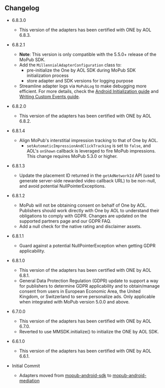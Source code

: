 ## Changelog
  * 6.8.3.0
    * This version of the adapters has been certified with ONE by AOL 6.8.3.
    
  * 6.8.2.1
    * **Note**: This version is only compatible with the 5.5.0+ release of the MoPub SDK.
    * Add the `MillennialAdapterConfiguration` class to: 
         * pre-initialize the One by AOL SDK during MoPub SDK initialization process
         * store adapter and SDK versions for logging purpose
    * Streamline adapter logs via `MoPubLog` to make debugging more efficient. For more details, check the [Android Initialization guide](https://developers.mopub.com/docs/android/initialization/) and [Writing Custom Events guide](https://developers.mopub.com/docs/android/custom-events/).

  * 6.8.2.0
    * This version of the adapters has been certified with ONE by AOL 6.8.2.

  * 6.8.1.4
    * Align MoPub's interstitial impression tracking to that of One by AOL. 
        * `setAutomaticImpressionAndClickTracking` is set to `false`, and AOL's `onShown` callback is leveraged to fire MoPub impressions. This change requires MoPub 5.3.0 or higher.

  * 6.8.1.3
    * Update the placement ID returned in the `getAdNetworkId` API (used to generate server-side rewarded video callback URL) to be non-null, and avoid potential NullPointerExceptions.


  * 6.8.1.2
    * MoPub will not be obtaining consent on behalf of One by AOL. Publishers should work directly with One by AOL to understand their obligations to comply with GDPR. Changes are updated on the supported partners page and our GDPR FAQ.
    * Add a null check for the native rating and disclaimer assets.

  * 6.8.1.1
    * Guard against a potential NullPointerException when getting GDPR applicability.

  * 6.8.1.0
    * This version of the adapters has been certified with ONE by AOL 6.8.1.
    * General Data Protection Regulation (GDPR) update to support a way for publishers to determine GDPR applicability and to obtain/manage consent from users in European Economic Area, the United Kingdom, or Switzerland to serve personalize ads. Only applicable when integrated with MoPub version 5.0.0 and above.

  * 6.7.0.0
    * This version of the adapters has been certified with ONE by AOL 6.7.0.
    * Reverted to use MMSDK.initialize() to initialize the ONE by AOL SDK.

  * 6.6.1.0
    * This version of the adapters has been certified with ONE by AOL 6.6.1.

  * Initial Commit
  	* Adapters moved from [mopub-android-sdk](https://github.com/mopub/mopub-android-sdk) to [mopub-android-mediation](https://github.com/mopub/mopub-android-mediation/)